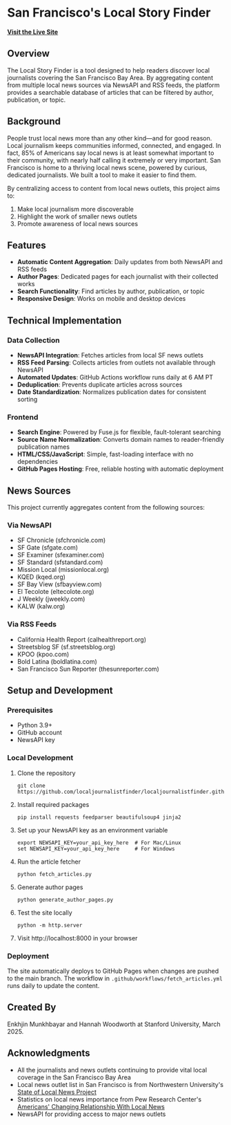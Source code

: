 # San Francisco's Local Story Finder

**[Visit the Live Site](https://localstoryfinder.github.io)**

## Overview
The Local Story Finder is a tool designed to help readers discover local journalists covering the San Francisco Bay Area. By aggregating content from multiple local news sources via NewsAPI and RSS feeds, the platform provides a searchable database of articles that can be filtered by author, publication, or topic.

## Background
People trust local news more than any other kind—and for good reason. Local journalism keeps communities informed, connected, and engaged. In fact, 85% of Americans say local news is at least somewhat important to their community, with nearly half calling it extremely or very important. San Francisco is home to a thriving local news scene, powered by curious, dedicated journalists. We built a tool to make it easier to find them.

By centralizing access to content from local news outlets, this project aims to:
1. Make local journalism more discoverable
2. Highlight the work of smaller news outlets
3. Promote awareness of local news sources

## Features
- **Automatic Content Aggregation**: Daily updates from both NewsAPI and RSS feeds
- **Author Pages**: Dedicated pages for each journalist with their collected works 
- **Search Functionality**: Find articles by author, publication, or topic
- **Responsive Design**: Works on mobile and desktop devices

## Technical Implementation

### Data Collection
- **NewsAPI Integration**: Fetches articles from local SF news outlets
- **RSS Feed Parsing**: Collects articles from outlets not available through NewsAPI
- **Automated Updates**: GitHub Actions workflow runs daily at 6 AM PT
- **Deduplication**: Prevents duplicate articles across sources
- **Date Standardization**: Normalizes publication dates for consistent sorting

### Frontend
- **Search Engine**: Powered by Fuse.js for flexible, fault-tolerant searching
- **Source Name Normalization**: Converts domain names to reader-friendly publication names
- **HTML/CSS/JavaScript**: Simple, fast-loading interface with no dependencies
- **GitHub Pages Hosting**: Free, reliable hosting with automatic deployment

## News Sources
This project currently aggregates content from the following sources:

### Via NewsAPI
- SF Chronicle (sfchronicle.com)
- SF Gate (sfgate.com)
- SF Examiner (sfexaminer.com)
- SF Standard (sfstandard.com)
- Mission Local (missionlocal.org)
- KQED (kqed.org)
- SF Bay View (sfbayview.com)
- El Tecolote (eltecolote.org)
- J Weekly (jweekly.com)
- KALW (kalw.org)

### Via RSS Feeds
- California Health Report (calhealthreport.org)
- Streetsblog SF (sf.streetsblog.org)
- KPOO (kpoo.com)
- Bold Latina (boldlatina.com)
- San Francisco Sun Reporter (thesunreporter.com)

## Setup and Development

### Prerequisites
- Python 3.9+
- GitHub account
- NewsAPI key

### Local Development
1. Clone the repository
   ```
   git clone https://github.com/localjournalistfinder/localjournalistfinder.github.io.git
   ```

2. Install required packages
   ```
   pip install requests feedparser beautifulsoup4 jinja2 
   ```

3. Set up your NewsAPI key as an environment variable
   ```
   export NEWSAPI_KEY=your_api_key_here  # For Mac/Linux
   set NEWSAPI_KEY=your_api_key_here     # For Windows
   ```

4. Run the article fetcher
   ```
   python fetch_articles.py
   ```

5. Generate author pages
   ```
   python generate_author_pages.py
   ```

6. Test the site locally
   ```
   python -m http.server
   ```

7. Visit http://localhost:8000 in your browser

### Deployment
The site automatically deploys to GitHub Pages when changes are pushed to the main branch. The workflow in `.github/workflows/fetch_articles.yml` runs daily to update the content.

## Created By
Enkhjin Munkhbayar and Hannah Woodworth at Stanford University, March 2025.

## Acknowledgments
- All the journalists and news outlets continuing to provide vital local coverage in the San Francisco Bay Area
- Local news outlet list in San Francisco is from Northwestern University's [State of Local News Project](https://localnewsinitiative.northwestern.edu/projects/state-of-local-news/)
- Statistics on local news importance from Pew Research Center's [Americans' Changing Relationship With Local News](https://www.pewresearch.org/journalism/2024/05/07/americans-changing-relationship-with-local-news/)
- NewsAPI for providing access to major news outlets